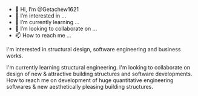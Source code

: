 - 👋 Hi, I’m @Getachew1621
- 👀 I’m interested in ...
- 🌱 I’m currently learning ...
- 💞️ I’m looking to collaborate on ...
- 📫 How to reach me ...

<!---
Getachew1621/Getachew1621 is a ✨ special ✨ repository because its `README.md` (this file) appears on your GitHub profile.
You can click the Preview link to take a look at your changes.
--->I'm interested in structural design, software engineering and business works.
I'm currently learning structural engineering.
I'm looking to collaborate on design of new & attractive building structures and software developments.
How to reach me on development of huge quantitative engineering softwares & new aesthetically pleasing building structures.
